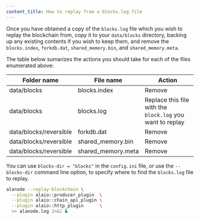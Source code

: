 ```yaml
---
content_title: How to replay from a blocks.log file
---
```


Once you have obtained a copy of the `blocks.log` file which you wish to replay the blockchain from, copy it to your `data/blocks` directory, backing up any existing contents if you wish to keep them, and remove the `blocks.index`, `forkdb.dat`, `shared_memory.bin`, and `shared_memory.meta`.

The table below sumarizes the actions you should take for each of the files enumerated above:

| Folder name            | File name          | Action                                                    |
| ---------------------- | ------------------ | --------------------------------------------------------- |
| data/blocks            | blocks.index       | Remove                                                    |
| data/blocks            | blocks.log         | Replace this file with the `block.log` you want to replay |
| data/blocks/reversible | forkdb.dat         | Remove                                                    |
| data/blocks/reversible | shared_memory.bin  | Remove                                                    |
| data/blocks/reversible | shared_memory.meta | Remove                                                    |

You can use `blocks-dir = "blocks"` in the `config.ini` file, or use the `--blocks-dir` command line option, to specify where to find the `blocks.log` file to replay.

```sh
alanode --replay-blockchain \
  --plugin alaio::producer_plugin  \
  --plugin alaio::chain_api_plugin \
  --plugin alaio::http_plugin      \
  >> alanode.log 2>&1 &
```
